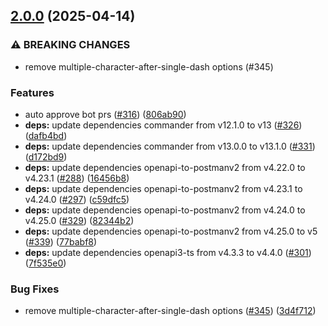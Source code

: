 ## [2.0.0](https://github.com/ExpediaGroup/spec-transformer/compare/v1.11.1...v2.0.0) (2025-04-14)

### ⚠ BREAKING CHANGES

* remove multiple-character-after-single-dash options (#345)

### Features

* auto approve bot prs ([#316](https://github.com/ExpediaGroup/spec-transformer/issues/316)) ([806ab90](https://github.com/ExpediaGroup/spec-transformer/commit/806ab9001246c5540fd660e136b74085cb4f80c2))
* **deps:** update dependencies commander from v12.1.0 to v13 ([#326](https://github.com/ExpediaGroup/spec-transformer/issues/326)) ([dafb4bd](https://github.com/ExpediaGroup/spec-transformer/commit/dafb4bd66ae520501b98c462c94663947d3d9576))
* **deps:** update dependencies commander from v13.0.0 to v13.1.0 ([#331](https://github.com/ExpediaGroup/spec-transformer/issues/331)) ([d172bd9](https://github.com/ExpediaGroup/spec-transformer/commit/d172bd9af4c518ad9d8277478fd26c3737aba67c))
* **deps:** update dependencies openapi-to-postmanv2 from v4.22.0 to v4.23.1 ([#288](https://github.com/ExpediaGroup/spec-transformer/issues/288)) ([16456b8](https://github.com/ExpediaGroup/spec-transformer/commit/16456b80ba484dd4182d895f0d3a679a67e611f6))
* **deps:** update dependencies openapi-to-postmanv2 from v4.23.1 to v4.24.0 ([#297](https://github.com/ExpediaGroup/spec-transformer/issues/297)) ([c59dfc5](https://github.com/ExpediaGroup/spec-transformer/commit/c59dfc5ffb39d35c1c800f31f2d9c5f549ed57f0))
* **deps:** update dependencies openapi-to-postmanv2 from v4.24.0 to v4.25.0 ([#329](https://github.com/ExpediaGroup/spec-transformer/issues/329)) ([82344b2](https://github.com/ExpediaGroup/spec-transformer/commit/82344b29bde376a2fae1da5b9d9d03e2a221acb1))
* **deps:** update dependencies openapi-to-postmanv2 from v4.25.0 to v5 ([#339](https://github.com/ExpediaGroup/spec-transformer/issues/339)) ([77babf8](https://github.com/ExpediaGroup/spec-transformer/commit/77babf8c17f5830cac553b04a3c629f3674d6904))
* **deps:** update dependencies openapi3-ts from v4.3.3 to v4.4.0 ([#301](https://github.com/ExpediaGroup/spec-transformer/issues/301)) ([7f535e0](https://github.com/ExpediaGroup/spec-transformer/commit/7f535e0ad21de09ae54904763a8ff61270e56a9a))

### Bug Fixes

* remove multiple-character-after-single-dash options ([#345](https://github.com/ExpediaGroup/spec-transformer/issues/345)) ([3d4f712](https://github.com/ExpediaGroup/spec-transformer/commit/3d4f7126987decdf8a845c9401640b7647718287))

